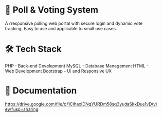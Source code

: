 # 👤 Poll & Voting System
A rresponsive polling web portal with secure login and dynamic vote tracking.
Easy to use and applicable to small use cases.

# 🛠️ Tech Stack
PHP - Back-end Development
MySQL - Database Management
HTML - Web Development
Bootstrap - UI and Responsive UX 

# 📄 Documentation
https://drive.google.com/file/d/1CIhaxIDNqYURDm58sq3yudaSkxDue1vD/view?usp=sharing
